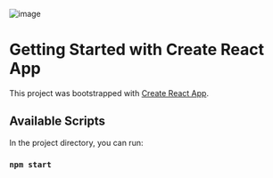 ![image](https://user-images.githubusercontent.com/79213268/222253656-4b5f0ef5-5c51-4e52-bad7-cd901f660518.png)


# Getting Started with Create React App

This project was bootstrapped with [Create React App](https://github.com/facebook/create-react-app).

## Available Scripts

In the project directory, you can run:

### `npm start`

